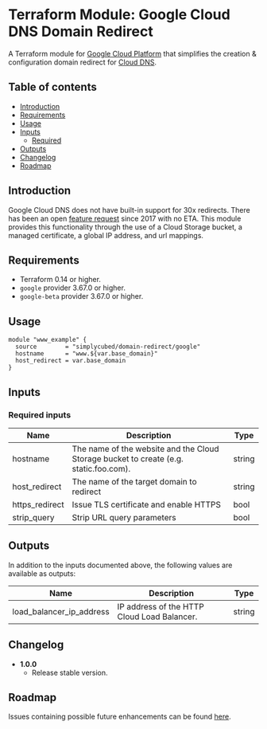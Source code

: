 # Terraform Module: Google Cloud DNS Domain Redirect

A Terraform module for [Google Cloud Platform](https://cloud.google.com) that simplifies the creation & configuration domain redirect for [Cloud DNS](https://cloud.google.com/dns/).

## Table of contents

* [Introduction](#introduction)
* [Requirements](#requirements)
* [Usage](#usage)
* [Inputs](#inputs)
  * [Required](#required-inputs)
* [Outputs](#outputs)
* [Changelog](#changelog)
* [Roadmap](#roadmap)

## Introduction

Google Cloud DNS does not have built-in support for 30x redirects. There has been an open [feature request](https://issuetracker.google.com/issues/70980380?pli=1) since 2017 with no ETA. This module provides this functionality through the use of a Cloud Storage bucket, a managed certificate, a global IP address, and url mappings.

## Requirements

* Terraform 0.14 or higher.
* `google` provider 3.67.0 or higher.
* `google-beta` provider 3.67.0 or higher.

## Usage

```hcl-terraform
module "www_example" {
  source        = "simplycubed/domain-redirect/google"
  hostname      = "www.${var.base_domain}"
  host_redirect = var.base_domain
}
```

## Inputs

### Required inputs

| Name           | Description | Type   |
|--------------- |-------------|--------|
| hostname       | The name of the website and the Cloud Storage bucket to create (e.g. static.foo.com). | string |
| host_redirect  | The name of the target domain to redirect | string |
| https_redirect | Issue TLS certificate and enable HTTPS | bool |
| strip_query    | Strip URL query parameters | bool |

## Outputs

In addition to the inputs documented above, the following values are available as outputs:

| Name | Description | Type |
|------|-------------|------|
| load_balancer_ip_address | IP address of the HTTP Cloud Load Balancer. | string |

## Changelog

* **1.0.0**
  * Release stable version.

## Roadmap

Issues containing possible future enhancements can be found [here](https://github.com/simplycubed/terraform-google-domain-redirect/issues?q=is%3Aopen+is%3Aissue+label%3Aenhancement).

